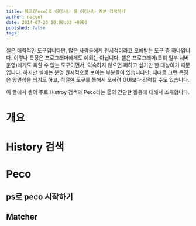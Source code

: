```yaml
---
title: 페코(Peco)로 어디서나 셸 어디서나 증분 검색하기
author: nacyot
date: 2014-07-23 10:00:03 +0900
publshed: false
tags: 
---
```


셸은 매력적인 도구입니다만, 많은 사람들에게 원시적이라고 오해받는 도구 중 하나입니다. 이렇나 특징은 프로그래머에게도 예외는 아닙니다. 셸은 프로그래머(특히 일부 서버 운영)에게도 피할 수 없는 도구이면서, 익숙하지 않으면 피하고 싶기만 한 대상이기 때문입니다. 하지만 셸에는 분명 원시적으로 보이는 부분들이 있습니다만, 때때로 그런 특징은 양면성을 띄기도 하고, 적절한 도구를 통해서 오히려 GUI보다 강력할 수도 있습니다.

이 글에서 셸의 주로 Histroy 검색과 Peco라는 툴의 간단한 활용에 대해서 소개합니다.

<!--more-->

# 개요

# History 검색

# Peco

## ps로 peco 시작하기

## Matcher


